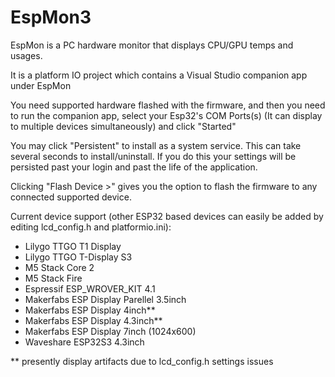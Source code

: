 # EspMon3

EspMon is a PC hardware monitor that displays CPU/GPU temps and usages.

It is a platform IO project which contains a Visual Studio companion app under EspMon

You need supported hardware flashed with the firmware, and then you need to run the companion app, select your Esp32's COM Ports(s) (It can display to multiple devices simultaneously) and click "Started"

You may click "Persistent" to install as a system service. This can take several seconds to install/uninstall. If you do this your settings will be persisted past your login and past the life of the application.

Clicking "Flash Device >" gives you the option to flash the firmware to any connected supported device.

Current device support (other ESP32 based devices can easily be added by editing lcd_config.h and platformio.ini):

- Lilygo TTGO T1 Display
- Lilygo TTGO T-Display S3
- M5 Stack Core 2
- M5 Stack Fire
- Espressif ESP_WROVER_KIT 4.1
- Makerfabs ESP Display Parellel 3.5inch
- Makerfabs ESP Display 4inch**
- Makerfabs ESP Display 4.3inch**
- Makerfabs ESP Display 7inch (1024x600)
- Waveshare ESP32S3 4.3inch

** presently display artifacts due to lcd_config.h settings issues